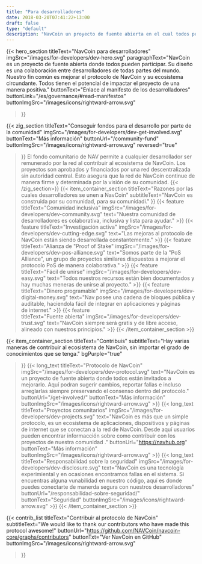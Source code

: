 ```yaml
---
title: "Para desarrolladores"
date: 2018-03-20T07:41:22+13:00
draft: false
type: "default"
description: "NavCoin un proyecto de fuente abierta en el cual todos pueden participar. Está diseñado como un proyecto colaborativo con usuarios de todo el mundo."
---
```

<script src="https://ajax.googleapis.com/ajax/libs/jquery/3.3.1/jquery.min.js"></script>
{{< hero_section
titleText="NavCoin para desarrolladores"
imgSrc="/images/for-developers/dev-hero.svg"
paragraphText="NavCoin es un proyecto de fuente abierta donde todos pueden participar. Su diseño es una colaboración entre desarrolladores de todas partes del mundo. Nuestro fin común es mejorar el protocolo de NavCoin y su ecosistema circundante. Todos tienen el potencial de impactar el proyecto de una manera&nbsp;positiva."
buttonText="Enlace al manifesto de los desarrolladores"
buttonLink="/es/governance/#read-manifestos"
buttonImgSrc="/images/icons/rightward-arrow.svg"
>}}

{{< zig_section
titleText="Conseguir fondos para el desarrollo por parte de la&nbsp;comunidad"
imgSrc="/images/for-developers/dev-get-involved.svg"
buttonText="Más información"
buttonUrl="/community-fund"
buttonImgSrc="/images/icons/rightward-arrow.svg"
reversed="true"
>}}
El fondo comunitario de NAV permite a cualquier desarrollador ser remunerado por la red al contribuir al ecosistema de NavCoin. Los proyectos son aprobados y financiados por una red descentralizada sin autoridad central. Esto asegura que la red de NavCoin continue de manera firme y determinada por la visión de su&nbsp;comunidad.
{{< /zig_section>}}
{{< item_container_section 
    titleText="Razones por las cuales desarrolladores se unen a NavCoin"
    subtitleText="NavCoin es construida por su comunidad, para su comunidadi."
>}}
    {{< feature 
        titleText="Comunidad inclusiva"
        imgSrc="/images/for-developers/dev-community.svg"
        text="Nuestra comunidad de desarrolladores es colaborativa, inclusiva y lista para&nbsp;ayudar."
    >}}
    {{< feature 
        titleText="Investigación activa"
        imgSrc="/images/for-developers/dev-cutting-edge.svg"
        text="Las mejoras al protocolo de NavCoin están siendo desarrollada&nbsp;constantemente."
    >}}
    {{< feature                 
        titleText="Alianza de "Proof of Stake"
        imgSrc="/images/for-developers/dev-pos-alliance.svg"
        text="Somos parte de la "PoS Alliance", un grupo de proyectos similares dispuestos a mejorar el protocolo PoS de manera&nbsp;colaborativa."
    >}}
    {{< feature                 
        titleText="Fácil de unirse"
        imgSrc="/images/for-developers/dev-easy.svg"
        text="Todos nuestros recursos están bien documentados y hay muchas meneras de unirse al&nbsp;proyecto."
    >}}
    {{< feature                 
        titleText="Dinero programable"
        imgSrc="/images/for-developers/dev-digital-money.svg"
        text="Nav posee una cadena de bloques pública y auditable, haciendola fácil de integrar en aplicaciones y páginas de&nbsp;internet."
    >}}
    {{< feature                 
        titleText="Fuente abierta"
        imgSrc="/images/for-developers/dev-trust.svg"
        text="NavCoin siempre será gratis y de libre acceso, alineado con nuestros&nbsp;principios."
    >}}
{{< /item_container_section >}}

{{< item_container_section 
    titleText="Contribuis"
    subtitleText="Hay varias maneras de contribuir al ecosistema de NavCoin, sin importar el grado de conocimientos que se&nbsp;tenga."
    bgPurple="true"
>}}
    {{< long_text 
        titleText="Protocolo de NavCoin"
        imgSrc="/images/for-developers/dev-protocol.svg"
        text="NavCoin es un proyecto de fuente abierta donde todos están invitados a mejorarlo. Aquí podran sugerir cambios, reportar fallas e incluso arreglarlas siempre preservando el consenso dentro del&nbsp;protocolo."
        buttonUrl="/get-involved/"
        buttonText="Más información"
        buttonImgSrc="/images/icons/rightward-arrow.svg"
    >}}
    {{< long_text 
        titleText="Proyectos comunitarios"
        imgSrc="/images/for-developers/dev-projects.svg"
        text="NavCoin es más que un simple protocolo, es un ecosistema de aplicaciones, dispositivos y páginas de internet que se conectan a la red de NavCoin. Desde aquí usuarios pueden encontrar informacción sobre como contribuir con los proyectos de nuestra&nbsp;comunidad ."
        buttonUrl="https://navhub.org"
        buttonText="Más información"
        buttonImgSrc="/images/icons/rightward-arrow.svg"
    >}}
    {{< long_text 
        titleText="Responsabilidad sobre la seguridad"
        imgSrc="/images/for-developers/dev-disclosure.svg"
        text="NavCoin es una tecnología experimiental y en ocasiones encontramos fallas en el sistema. Si encuentras alguna vunabilidad en nuestro código, aquí es donde puedes conectarte de manerda segura con nuestros&nbsp;desarrolladores"
        buttonUrl="/responsabilidad-sobre-seguridad/"
        buttonText="Seguridad"
        buttonImgSrc="/images/icons/rightward-arrow.svg"
    >}}
{{< /item_container_section >}}

{{< contrib_list
    titleText="Contribuir al protocolo de NavCoin"
    subtitleText="We would like to thank our contributors who have made this protocol&nbsp;awesome!"
    buttonUrl="https://github.com/NAVCoin/navcoin-core/graphs/contributors"
    buttonTxt="Ver NavCoin en GitHub"
    buttonImgSrc="/images/icons/rightward-arrow.svg"
>}}
<script>
$("a[href^='#']").click(function(e) {
	e.preventDefault();
	
	var position = $($(this).attr("href")).offset().top;

	$("body, html").animate({
		scrollTop: position
	} /* speed */ );
});
</script>

